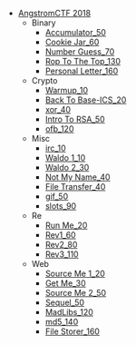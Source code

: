 - [AngstromCTF 2018](/2018/angstromctf_2018/README.md)
    + Binary
        * [Accumulator_50](/2018/angstromctf_2018/binary/accumulator_50/README.md)
        * [Cookie Jar_60](/2018/angstromctf_2018/binary/cookie-jar_60/README.md)
        * [Number Guess_70](/2018/angstromctf_2018/binary/number-guess_70/README.md)
        * [Rop To The Top_130](/2018/angstromctf_2018/binary/rop-to-the-top_130/README.md)
        * [Personal Letter_160](/2018/angstromctf_2018/binary/personal-letter_160/README.md)
    + Crypto
        * [Warmup_10](/2018/angstromctf_2018/crypto/warmup_10/README.md)
        * [Back To Base-ICS_20](/2018/angstromctf_2018/crypto/back-to-basics_20/README.md)
        * [xor_40](/2018/angstromctf_2018/crypto/xor_40/README.md)
        * [Intro To RSA_50](/2018/angstromctf_2018/crypto/intro-to-rsa_50/README.md)
        * [ofb_120](/2018/angstromctf_2018/crypto/ofb_120/README.md)
    + Misc
        * [irc_10](/2018/angstromctf_2018/misc/irc_10/README.md)
        * [Waldo 1_10](/2018/angstromctf_2018/misc/waldo-1_10/README.md)
        * [Waldo 2_30](/2018/angstromctf_2018/misc/waldo-2_30/README.md)
        * [Not My Name_40](/2018/angstromctf_2018/misc/not-my-name_40/README.md)
        * [File Transfer_40](/2018/angstromctf_2018/misc/file-transfer_40/README.md)
        * [gif_50](/2018/angstromctf_2018/misc/gif_50/README.md)
        * [slots_90](/2018/angstromctf_2018/misc/slots_90/README.md)
    + Re
        * [Run Me_20](/2018/angstromctf_2018/re/run-me_120/README.md)
        * [Rev1_60](/2018/angstromctf_2018/re/rev1_60/README.md)
        * [Rev2_80](/2018/angstromctf_2018/re/rev2_80/README.md)
        * [Rev3_110](/2018/angstromctf_2018/re/rev3_110/README.md)
    + Web
        * [Source Me 1_20](/2018/angstromctf_2018/web/source-me-1_20/README.md)
        * [Get Me_30](/2018/angstromctf_2018/web/get-me_30/README.md)
        * [Source Me 2_50](/2018/angstromctf_2018/web/source-me-2_50/README.md)
        * [Sequel_50](/2018/angstromctf_2018/web/sequel_50/README.md)
        * [MadLibs_120](/2018/angstromctf_2018/web/madlibs_120/README.md)
        * [md5_140](/2018/angstromctf_2018/web/md5_140/README.md)
        * [File Storer_160](/2018/angstromctf_2018/web/file-storer_160/README.md)

